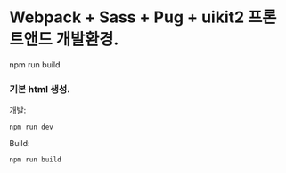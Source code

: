 # Webpack + Sass + Pug + uikit2 프론트앤드 개발환경.
npm run build
### 기본 html 생성.

개발:
```
npm run dev
```

Build:
```
npm run build
```
